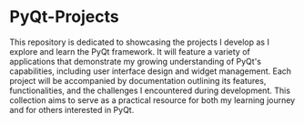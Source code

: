 # PyQt-Projects

This repository is dedicated to showcasing the projects I develop as I explore and learn the PyQt framework. It will feature a variety of applications that demonstrate my growing understanding of PyQt's capabilities, including user interface design and widget management. Each project will be accompanied by documentation outlining its features, functionalities, and the challenges I encountered during development. This collection aims to serve as a practical resource for both my learning journey and for others interested in PyQt.

